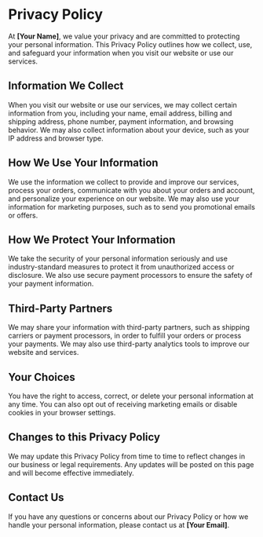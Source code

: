 # Privacy Policy

At **[Your Name]**, we value your privacy and are committed to protecting your personal information. This Privacy Policy outlines how we collect, use, and safeguard your information when you visit our website or use our services.

## Information We Collect

When you visit our website or use our services, we may collect certain information from you, including your name, email address, billing and shipping address, phone number, payment information, and browsing behavior. We may also collect information about your device, such as your IP address and browser type.

## How We Use Your Information

We use the information we collect to provide and improve our services, process your orders, communicate with you about your orders and account, and personalize your experience on our website. We may also use your information for marketing purposes, such as to send you promotional emails or offers.

## How We Protect Your Information

We take the security of your personal information seriously and use industry-standard measures to protect it from unauthorized access or disclosure. We also use secure payment processors to ensure the safety of your payment information.

## Third-Party Partners

We may share your information with third-party partners, such as shipping carriers or payment processors, in order to fulfill your orders or process your payments. We may also use third-party analytics tools to improve our website and services.

## Your Choices

You have the right to access, correct, or delete your personal information at any time. You can also opt out of receiving marketing emails or disable cookies in your browser settings.

## Changes to this Privacy Policy

We may update this Privacy Policy from time to time to reflect changes in our business or legal requirements. Any updates will be posted on this page and will become effective immediately.

## Contact Us

If you have any questions or concerns about our Privacy Policy or how we handle your personal information, please contact us at **[Your Email]**.
